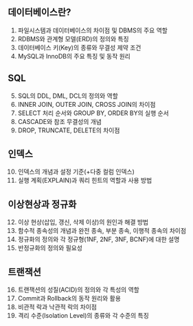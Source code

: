 ## **데이터베이스란?**
1. 파일시스템과 데이터베이스의 차이점 및 DBMS의 주요 역할
2. RDBMS와 관계형 모델(ERD)의 정의와 특징
3. 데이터베이스 키(Key)의 종류와 무결성 제약 조건
4. MySQL과 InnoDB의 주요 특징 및 동작 원리

## **SQL**
5. SQL의 DDL, DML, DCL의 정의와 역할
6. INNER JOIN, OUTER JOIN, CROSS JOIN의 차이점
7. SELECT 처리 순서와 GROUP BY, ORDER BY의 실행 순서
8. CASCADE와 참조 무결성의 개념
9. DROP, TRUNCATE, DELETE의 차이점

## **인덱스**
10. 인덱스의 개념과 설정 기준(+다중 컬럼 인덱스)
11. 실행 계획(EXPLAIN)과 쿼리 힌트의 역할과 사용 방법

## **이상현상과 정규화**
12. 이상 현상(삽입, 갱신, 삭제 이상)의 원인과 해결 방법
13. 함수적 종속성의 개념과 완전 종속, 부분 종속, 이행적 종속의 차이점
14. 정규화의 정의와 각 정규형(1NF, 2NF, 3NF, BCNF)에 대한 설명
15. 반정규화의 정의와 필요성

## **트랜잭션**
16. 트랜잭션의 성질(ACID)의 정의와 각 특성의 역할
17. Commit과 Rollback의 동작 원리와 활용
18. 비관적 락과 낙관적 락의 차이점
19. 격리 수준(Isolation Level)의 종류와 각 수준의 특징
